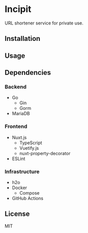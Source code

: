# Incipit

URL shortener service for private use.


## Installation



## Usage



## Dependencies


### Backend

- Go
    - Gin
    - Gorm
- MariaDB


### Frontend

- Nuxt.js
    - TypeScript
    - Vuetify.js
    - nuxt-property-decorator
- ESLint


### Infrastructure

- h2o
- Docker
    - Compose
- GitHub Actions


## License

MIT
